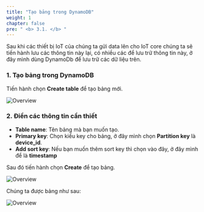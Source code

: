 ```yaml
---
title: "Tạo bảng trong DynamoDB"
weight: 1
chapter: false
pre: " <b> 3.1. </b> "
---
```


Sau khi các thiết bị IoT của chúng ta gửi data lên cho IoT core chúng ta sẽ tiến hành lưu các thông tin này lại, có nhiều các để lưu trữ thông tin này, ở đây mình dùng DynamoDb để lưu trữ các dữ liệu trên.

### 1. Tạo bảng trong DynamoDB

Tiến hành chọn **Create table** để tạo bảng mới.

![Overview](/images/32.png)

### 2. Điền các thông tin cần thiết

- **Table name**: Tên bảng mà bạn muốn tạo.
- **Primary key**: Chọn kiểu key cho bảng, ở đây mình chọn **Partition key** là **device_id**.
- **Add sort key**: Nếu bạn muốn thêm sort key thì chọn vào đây, ở đây mình để là **timestamp**

Sau đó tiến hành chọn **Create** để tạo bảng.

![Overview](/images/33.png)

Chúng ta được bảng như sau:

![Overview](/images/34.png) 
